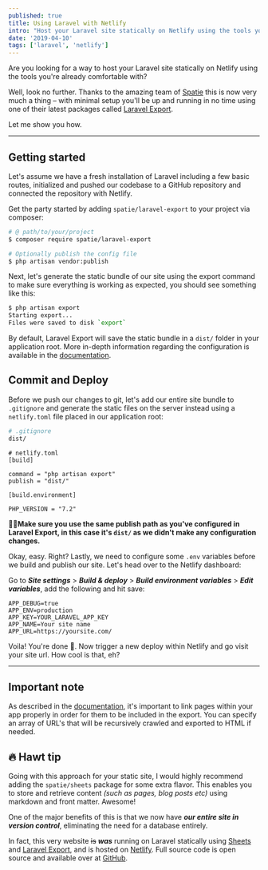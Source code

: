 ```yaml
---
published: true
title: Using Laravel with Netlify
intro: "Host your Laravel site statically on Netlify using the tools you're already comfortable with."
date: '2019-04-10'
tags: ['laravel', 'netlify']
---
```

Are you looking for a way to host your Laravel site statically on Netlify using the tools you're already comfortable with?

Well, look no further. Thanks to the amazing team of [Spatie](https://spatie.be/) this is now very much a thing – with minimal setup you'll be up and running in no time using one of their latest packages called [Laravel Export](https://github.com/spatie/laravel-export).

Let me show you how.

***

## Getting started

Let's assume we have a fresh installation of Laravel including a few basic routes, initialized and pushed our codebase to a GitHub repository and connected the repository with Netlify.

Get the party started by adding `spatie/laravel-export` to your project via composer:

``` bash
# @ path/to/your/project
$ composer require spatie/laravel-export

# Optionally publish the config file
$ php artisan vendor:publish
```

Next, let's generate the static bundle of our site using the export command to make sure everything is working as expected, you should see something like this:

``` bash
$ php artisan export
Starting export...
Files were saved to disk `export`
```

By default, Laravel Export will save the static bundle in a `dist/` folder in your application root. More in-depth information regarding the configuration is available in the [documentation](https://github.com/spatie/laravel-export#configuration).

## Commit and Deploy

Before we push our changes to git, let's add our entire site bundle to `.gitignore` and generate the static files on the server instead using a `netlify.toml` file placed in our application root:

``` bash
# .gitignore
dist/
```

``` nginx
# netlify.toml
[build]

command = "php artisan export"
publish = "dist/"

[build.environment]

PHP_VERSION = "7.2"
```

**☝🏻Make sure you use the same publish path as you've configured in Laravel Export, in this case it's `dist/` as we didn't make any configuration changes.**

Okay, easy. Right? Lastly, we need to configure some `.env` variables before we build and publish our site. Let's head over to the Netlify dashboard:

Go to **_Site settings_** > **_Build & deploy_** > **_Build environment variables_** > **_Edit variables_**, add the following and hit save:

``` env
APP_DEBUG=true
APP_ENV=production
APP_KEY=YOUR_LARAVEL_APP_KEY
APP_NAME=Your site name
APP_URL=https://yoursite.com/
```

Voila! You're done 🎉. Now trigger a new deploy within Netlify and go visit your site url. How cool is that, eh?

***

## Important note

As described in the [documentation](https://github.com/spatie/laravel-export#determining-the-export-contents), it's important to link pages within your app properly in order for them to be included in the export. You can specify an array of URL's that will be recursively crawled and exported to HTML if needed.

## 🔥 Hawt tip

Going with this approach for your static site, I would highly recommend adding the `spatie/sheets` package for some extra flavor. This enables you to store and retrieve content _(such as pages, blog posts etc)_ using markdown and front matter. Awesome!

One of the major benefits of this is that we now have **_our entire site in version control_**, eliminating the need for a database entirely.

In fact, this very website ~~is~~ **_was_** running on Laravel statically using [Sheets](https://github.com/spatie/sheets/) and [Laravel Export](https://github.com/spatie/laravel-export), and is hosted on [Netlify](https://www.netlify.com/). Full source code is open source and available over at [GitHub](https://github.com/robbinworks/site-2019-laravel).

